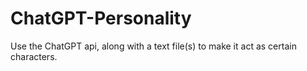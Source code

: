 # ChatGPT-Personality
Use the ChatGPT api, along with a text file(s) to make it act as certain characters.
